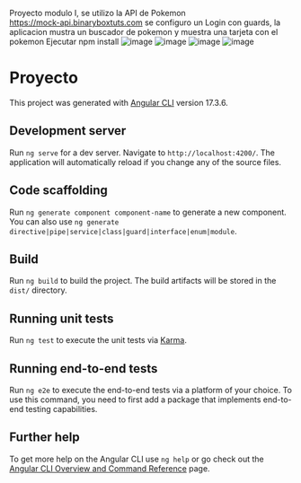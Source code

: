 Proyecto modulo I,
se utilizo la API de Pokemon  
https://mock-api.binaryboxtuts.com
se configuro un Login con guards, la aplicacion mustra un buscador de pokemon y muestra una tarjeta con el pokemon
Ejecutar npm install
![image](https://github.com/anghelosieben/proyecto/assets/43994201/1ba54980-bc4d-40a9-b57b-ffe333b2e0a1)
![image](https://github.com/anghelosieben/proyecto/assets/43994201/4733a0b4-9475-4e4a-a2c0-4f3e89a49dbe)
![image](https://github.com/anghelosieben/proyecto/assets/43994201/bbdf6485-593a-4fd0-9742-5110dba798a5)
![image](https://github.com/anghelosieben/proyecto/assets/43994201/f44319fe-a836-4864-9144-87d85aefbabd)


# Proyecto

This project was generated with [Angular CLI](https://github.com/angular/angular-cli) version 17.3.6.

## Development server

Run `ng serve` for a dev server. Navigate to `http://localhost:4200/`. The application will automatically reload if you change any of the source files.

## Code scaffolding

Run `ng generate component component-name` to generate a new component. You can also use `ng generate directive|pipe|service|class|guard|interface|enum|module`.

## Build

Run `ng build` to build the project. The build artifacts will be stored in the `dist/` directory.

## Running unit tests

Run `ng test` to execute the unit tests via [Karma](https://karma-runner.github.io).

## Running end-to-end tests

Run `ng e2e` to execute the end-to-end tests via a platform of your choice. To use this command, you need to first add a package that implements end-to-end testing capabilities.

## Further help

To get more help on the Angular CLI use `ng help` or go check out the [Angular CLI Overview and Command Reference](https://angular.io/cli) page.
